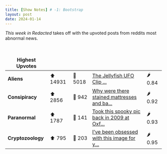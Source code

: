 ```yaml
---
title: [Show Notes] # -1: Bootstrap
layout: post
date: 2024-01-14
---
```

*This week in Redacted* takes off with the upvoted posts from reddits most abnormal news.
<style> td, th { border: none!important;} </style> <br>

| **Highest Upvotes**              |               |               |               |               |
| --- | --- | --- | --- | --- |
|**Aliens** | ⬆ 14931 | 💬 5018 |  [The Jellyfish UFO Clip ...](/r/UFOs/comments/1925u2v/the_jellyfish_ufo_clip/)| 🌶️ 0.84|
|**Consipiracy** | ⬆ 2856 | 💬 942 |  [Why were there stained mattresses and ba...](/r/conspiracy/comments/192l457/why_were_there_stained_mattresses_and_baby_high/)| 🌶️ 0.92|
|**Paranormal** | ⬆ 1787 | 💬 141 |  [Took this spooky pic back in 2009 at Oxf...](/r/Ghosts/comments/1940x0u/took_this_spooky_pic_back_in_2009_at_oxford/)| 🌶️ 0.93|
|**Cryptozoology** | ⬆ 795 | 💬 203 |  [I've been obsessed with this image for y...](/r/Cryptozoology/comments/192fmuu/ive_been_obsessed_with_this_image_for_years_my/)| 🌶️ 0.95|
